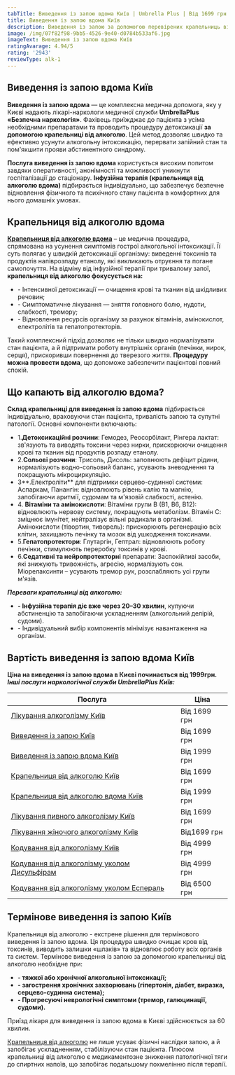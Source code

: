 ```yaml
---
tabTitle: Виведення із запою вдома Київ | Umbrella Plus | Від 1699 грн
title: Виведення із запою вдома Київ
description: Виведення із запою за допомогою перевірених крапельниць від алкоголю
image: /img/07f82f98-9bb5-4526-9e40-d0784b533af6.jpg
imageText: Виведення із запою вдома Київ
ratingAvarage: 4.94/5
rating: '2943'
reviewType: alk-1
---
```


## Виведення із запою вдома Київ

**Виведення із запою вдома** — це комплексна медична допомога, яку у Києві надають лікарі-наркологи медичної служби **UmbrellaPlus «Безпечна наркологія»**. Фахівець приїжджає до пацієнта з усіма необхідними препаратами та проводить процедуру детоксикації **за допомогою крапельниці від алкоголю**. Цей метод дозволяє швидко та ефективно усунути алкогольну інтоксикацію, перервати запійний стан та пом'якшити прояви абстинентного синдрому.

**Послуга виведення із запою вдома** користується високим попитом завдяки оперативності, анонімності та можливості уникнути госпіталізації до стаціонару. **Інфузійна терапія (крапельниця від алкоголю вдома)** підбирається індивідуально, що забезпечує безпечне відновлення фізичного та психічного стану пацієнта в комфортних для нього домашніх умовах.

## Крапельниця від алкоголю вдома

**[Крапельниця від алкоголю вдома](https://umbrella-plus.com.ua/uk/kiev/kapelnica_ot_alkogola_na_dom_kiev/)** – це медична процедура, спрямована на усунення симптомів гострої алкогольної інтоксикації. Її суть полягає у швидкій детоксикації організму: виведенні токсинів та продуктів напіврозпаду етанолу, які викликають отруєння та погане самопочуття. На відміну від інфузійної терапії при тривалому запої, **крапельниця від алкоголю фокусується на:**

* - Інтенсивної детоксикації — очищення крові та тканин від шкідливих речовин;
* - Симптоматичне лікування — зняття головного болю, нудоти, слабкості, тремору;
* - Відновлення ресурсів організму за рахунок вітамінів, амінокислот, електролітів та гепатопротекторів.

Такий комплексний підхід дозволяє не тільки швидко нормалізувати стан пацієнта, а й підтримати роботу внутрішніх органів (печінки, нирок, серця), прискоривши повернення до тверезого життя. **Процедуру можна провести вдома**, що допоможе забезпечити пацієнтові повний спокій.

## Що капають від алкоголю вдома?

**Склад крапельниці для виведення із запою вдома** підбирається індивідуально, враховуючи стан пацієнта, тривалість запою та супутні патології. Основні компоненти включають:

* 1.**Детоксикаційні розчини**: Гемодез, Реосорбілакт, Рінгера лактат: зв'язують та виводять токсини через нирки, прискорюючи очищення крові та тканин від продуктів розпаду етанолу.
* 2.**Сольові розчини**: Трисоль, Дисоль: заповнюють дефіцит рідини, нормалізують водно-сольовий баланс, усувають зневоднення та покращують мікроциркуляцію.
* 3\*\*.Електроліти\*\* для підтримки серцево-судинної системи: Аспаркам, Панангін: відновлюють рівень калію та магнію, запобігаючи аритмії, судомам та м'язовій слабкості, астенію.
* 4\. **Вітаміни та амінокислоти**: Вітаміни групи В (В1, В6, В12): відновлюють нервову систему, покращують метаболізм. Вітамін С: зміцнює імунітет, нейтралізує вільні радикали в організмі. Амінокислоти (тівортин, тиворель): прискорюють регенерацію всіх клітин, захищають печінку та мозок від ушкодження токсинами.
* 5.**Гепатопротектори**: Глутаргін, Гептрал: відновлюють роботу печінки, стимулюють переробку токсинів у крові.
* 6.**Седативні та нейропротекторні** препарати: Заспокійливі засоби, які знижують тривожність, агресію, нормалізують сон. Міорелаксинти – усувають тремор рук, розслабляють усі групи м'язів.

***Переваги крапельниці від алкоголю:***

* **- Інфузійна терапія діє вже через 20–30 хвилин**, купуючи абстиненцію та запобігаючи ускладненням (алкогольний делірій, судоми).
* \- Індивідуальний вибір компонентів мінімізує навантаження на організм.

## Вартість виведення із запою вдома Київ

**Ціна на виведення із запою вдома в Києві починається від 1999грн.**
***Інші послуги наркологічної служби UmbrellaPlus Київ:***

| Послуга                                                                                                                         | Ціна         |
| ------------------------------------------------------------------------------------------------------------------------------- | ------------ |
| [Лікування алкоголізму Київ](https://umbrella-plus.com.ua/uk/kiev/likyvania-alkogolizmy-kiev/)                                  | Від 1699 грн |
| [Виведення із запою Київ](https://umbrella-plus.com.ua/uk/kiev/vivod-iz-zapoia-kiev-ua/)                                        | Від 1699 грн |
| [Виведення із запою вдома Київ](https://umbrella-plus.com.ua/uk/kiev/vivod-iz-zapoia-na-domy-kiev-ua/)                          | Від 1999 грн |
| [Крапельниця від алкоголю Київ](https://umbrella-plus.com.ua/uk/kiev/kapelnica_ot_alkogola_kiev/)                               | Від 1699 грн |
| [Крапельниця від алкоголю вдома Київ](https://umbrella-plus.com.ua/uk/kiev/kapelnica_ot_alkogola_na_dom_kiev/)                  | Від 1999 грн |
| [Лікування пивного алкоголізму Київ](https://umbrella-plus.com.ua/uk/kiev/likyvania-pivnogo-alkogolizma-kyiv/)                  | Від 1699 грн |
| [Лікування жіночого алкоголізму Київ](https://umbrella-plus.com.ua/uk/kiev/likyvania-jenskogo-alkogolizma-kiev/)                | Від1699 грн  |
| [Кодування від алкоголізму Київ](https://umbrella-plus.com.ua/uk/kiev/kodirovka-ot-alkogolia-kiev-ua/)                          | Від 4999 грн |
| [Кодування від алкоголізму уколом Дисульфірам](https://umbrella-plus.com.ua/uk/kiev/kodirovka-ot-alkogolia-disulfiram-kiev-ua/) | Від 4999 грн |
| [Кодування від алкоголізму уколом Еспераль](https://umbrella-plus.com.ua/uk/kiev/kodirovka-ot-alkogolizma-espiarl-kiev-ua/)     | Від 6500 грн |

## Термінове виведення із запою Київ

Крапельниця від алкоголю - екстрене рішення для термінового виведення із запою вдома. Ця процедура швидко очищає кров від токсинів, виводить залишки «шлаків» та відновлює роботу всіх органів та систем. Термінове виведення із запою за допомогою крапельниці від алкоголю необхідне при:

* **- тяжкої або хронічної алкогольної інтоксикації;**
* **- загострення хронічних захворювань (гіпертонія, діабет, виразка, серцево-судинна система);**
* **- Прогресуючі неврологічні симптоми (тремор, галюцинації, судоми).**

Приїзд лікаря для виведення із запою вдома в Києві здійснюється за 60 хвилин.

[Крапельниця від алкоголю](https://umbrella-plus.com.ua/uk/kiev/kapelnica_ot_alkogola_kiev/) не лише усуває фізичні наслідки запою, а й запобігає ускладненням, стабілізуючи стан пацієнта. Плюсом крапельниці від алкоголю є медикаментозне зниження патологічної тяги до спиртних напоїв, що запобігає подальшому похмелінню після терапії.
